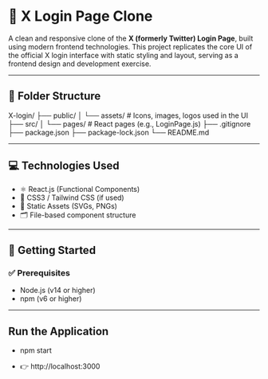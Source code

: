 # 🔐 X Login Page Clone

A clean and responsive clone of the **X (formerly Twitter) Login Page**, built using modern frontend technologies. This project replicates the core UI of the official X login interface with static styling and layout, serving as a frontend design and development exercise.

---

## 📁 Folder Structure

X-login/
├── public/
│ └── assets/ # Icons, images, logos used in the UI
├── src/
│ └── pages/ # React pages (e.g., LoginPage.js)
├── .gitignore
├── package.json
├── package-lock.json
└── README.md


---

## 💻 Technologies Used

- ⚛️ React.js (Functional Components)
- 💅 CSS3 / Tailwind CSS (if used)
- 📁 Static Assets (SVGs, PNGs)
- 🗂️ File-based component structure

---

## 🚀 Getting Started

### ✅ Prerequisites

- Node.js (v14 or higher)
- npm (v6 or higher)

---

## Run the Application

- npm start

- 👉 http://localhost:3000
